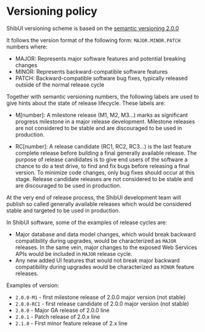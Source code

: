 # Versioning policy

ShibUI versioning scheme is based on the [semantic versioning 2.0.0](https://semver.org/)

It follows the version format of the following form: `MAJOR.MINOR.PATCH` numbers where:

* MAJOR: Represents major software features and potential breaking changes
* MINOR: Represents backward-compatible software features
* PATCH: Backward-compatible software bug fixes, typically released outside of the normal release cycle

Together with semantic versioning numbers, the following labels are used to give hints about the state of release lifecycle. These labels are:

* M[number]: A milestone release (M1, M2, M3...) marks as significant progress milestone in a major release development. Milestone releases are not considered to be stable and are discouraged to be used in production.

* RC[number]: A release candidate (RC1, RC2, RC3...) is the last feature complete release before building a final generally available release. The purpose of release candidates is to give end users of the software a chance to do a test drive, to find and fix bugs before releasing a final version. To minimize code changes, only bug fixes should occur at this stage. Release candidate releases are not considered to be stable and are discouraged to be used in production.

At the very end of release process, the ShibUI development team will publish so called generally available releases which would be considered stable and targeted to be used in production.

In ShibUI software, some of the examples of release cycles are:

* Major database and data model changes, which would break backward compatibility during upgrades, would be characterized as `MAJOR` releases. In the same vein, major changes to the exposed Web Services APIs would be included in `MAJOR` release cycle.
* Any new added UI features that would not break major backward compatibility during upgrades would be characterized as `MINOR` feature releases.

Examples of version:

* `2.0.0-M1` - first milestone release of 2.0.0 major version (not stable)
* `2.0.0-RC1` - first release candidate of 2.0.0 major version (not stable)
* `2.0.0` - Major GA release of 2.0.0 line
* `2.0.1` - Patch release of 2.0.x line
* `2.1.0` - First minor feature release of 2.x line 


